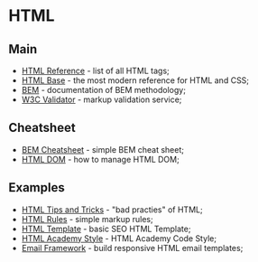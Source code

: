 # HTML

## Main

- [HTML Reference](https://htmlreference.io/) - list of all HTML tags;
- [HTML Base](https://htmlbase.ru/) - the most modern reference for HTML and CSS;
- [BEM](https://en.bem.info/methodology/) - documentation of BEM methodology;
- [W3C Validator](https://validator.w3.org/) - markup validation service;

## Cheatsheet

- [BEM Cheatsheet](https://9elements.com/bem-cheat-sheet/) - simple BEM cheat sheet;
- [HTML DOM](https://htmldom.dev/) - how to manage HTML DOM;

## Examples

- [HTML Tips and Tricks](https://yoksel.github.io/bad-practices/) - "bad practies" of HTML;
- [HTML Rules](http://yoksel.github.io/easy-markup/) - simple markup rules;
- [HTML Template](https://tpverstak.ru/seo-html-template/) - basic SEO HTML Template;
- [HTML Academy Style](http://codeguide.academy/html-css.html) - HTML Academy Code Style;
- [Email Framework](https://emailframe.work/) - build responsive HTML email templates;
